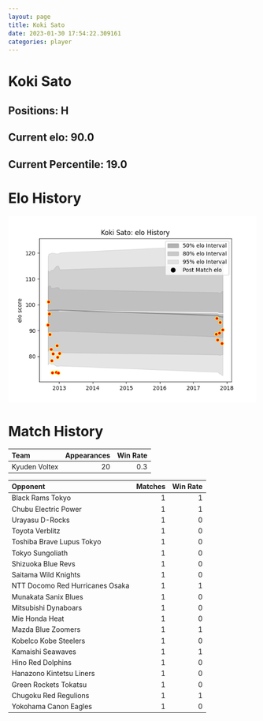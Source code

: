 ```yaml
---  
layout: page  
title: Koki Sato  
date: 2023-01-30 17:54:22.309161  
categories: player  
---
```

# Koki Sato

## Positions: H

## Current elo: 90.0

## Current Percentile: 19.0

# Elo History


![elo history](history_KokiSato.png)
# Match History


| Team          |   Appearances |   Win Rate |
|:--------------|--------------:|-----------:|
| Kyuden Voltex |            20 |        0.3 |

| Opponent                        |   Matches |   Win Rate |
|:--------------------------------|----------:|-----------:|
| Black Rams Tokyo                |         1 |          1 |
| Chubu Electric Power            |         1 |          1 |
| Urayasu D-Rocks                 |         1 |          0 |
| Toyota Verblitz                 |         1 |          0 |
| Toshiba Brave Lupus Tokyo       |         1 |          0 |
| Tokyo Sungoliath                |         1 |          0 |
| Shizuoka Blue Revs              |         1 |          0 |
| Saitama Wild Knights            |         1 |          0 |
| NTT Docomo Red Hurricanes Osaka |         1 |          1 |
| Munakata Sanix Blues            |         1 |          0 |
| Mitsubishi Dynaboars            |         1 |          0 |
| Mie Honda Heat                  |         1 |          0 |
| Mazda Blue Zoomers              |         1 |          1 |
| Kobelco Kobe Steelers           |         1 |          0 |
| Kamaishi Seawaves               |         1 |          1 |
| Hino Red Dolphins               |         1 |          0 |
| Hanazono Kintetsu Liners        |         1 |          0 |
| Green Rockets Tokatsu           |         1 |          0 |
| Chugoku Red Regulions           |         1 |          1 |
| Yokohama Canon Eagles           |         1 |          0 |